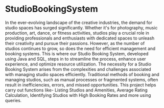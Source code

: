 # StudioBookingSystem

In the ever-evolving landscape of the creative industries, the demand for studio spaces has surged significantly. Whether it's for photography, music production, art, dance, or fitness activities, studios play a crucial role in providing professionals and enthusiasts with dedicated spaces to unleash their creativity and pursue their passions. However, as the number of studios continues to grow, so does the need for efficient management and booking systems.
This is where our Studio Booking System, developed using Java and SQL, steps in to streamline the process, enhance user experience, and optimize resource utilization. The necessity for a Studio Booking System arises from the complexities and challenges associated with managing studio spaces efficiently. Traditional methods of booking and managing studios, such as manual processes or fragmented systems, often result in inefficiencies, errors, and missed opportunities.
This project helps carry out functions like- Listing Studios and Amenities, Average Rating Calculation, Identifying Studios with High Booking Rates and more using queries.
